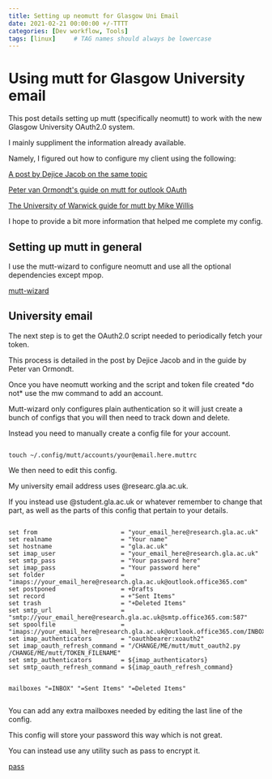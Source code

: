 ```yaml
---
title: Setting up neomutt for Glasgow Uni Email
date: 2021-02-21 00:00:00 +/-TTTT
categories: [Dev workflow, Tools]
tags: [linux]     # TAG names should always be lowercase
---
```


<h1>Using mutt for Glasgow University email</h1>
<p>This post details setting up mutt (specifically neomutt) to work with the new Glasgow University OAuth2.0 system.</p>
<p>I mainly suppliment the information already available.</p>
<p>Namely, I figured out how to configure my client using the following:</p>
<p><a href='https://www.dcs.gla.ac.uk/~jacobd/posts/2022/03/configure-mutt-to-work-with-oauth-20/'>A post by Dejice Jacob on the same topic</a></p>
<p><a href='https://www.vanormondt.net/~peter/blog/2021-03-16-mutt-office365-mfa.html'>Peter van Ormondt's guide on mutt for outlook OAuth</a></p>
<p><a href='http://homepages.warwick.ac.uk/staff/Mike.Willis/o365/mutt.html'>The University of Warwick guide for mutt by Mike Willis</a></p>
<p>I hope to provide a bit more information that helped me complete my config.</p>
<h2>Setting up mutt in general</h2>
<p>I use the mutt-wizard to configure neomutt and use all the optional dependencies except mpop.</p>
<p><a href='https://github.com/LukeSmithxyz/mutt-wizard'>mutt-wizard</a></p>
<h2>University email</h2>
<p>The next step is to get the OAuth2.0 script needed to periodically fetch your token.</p>
<p>This process is detailed in the post by Dejice Jacob and in the guide by Peter van Ormondt.</p>
<p>Once you have neomutt working and the script and token file created *do not* use the mw command to add an account.</p>
<p>Mutt-wizard only configures plain authentication so it will just create a bunch of configs that you will then need to track down and delete.</p>
<p>Instead you need to manually create a config file for your account.</p>
<pre><code>
touch ~/.config/mutt/accounts/your@email.here.muttrc
</code></pre>
<p>We then need to edit this config.</p>
<p>My university email address uses @researc.gla.ac.uk.</p>
<p>If you instead use @student.gla.ac.uk or whatever remember to change that part, as well as the parts of this config that pertain to your details.</p>
<pre><code>
set from                       = "your_email_here@research.gla.ac.uk"
set realname                   = "Your name"
set hostname                   = "gla.ac.uk"
set imap_user                  = "your_email_here@research.gla.ac.uk"
set smtp_pass                  = "Your password here"
set imap_pass                  = "Your password here"
set folder                     = "imaps://your_email_here@research.gla.ac.uk@outlook.office365.com"
set postponed                  = +Drafts
set record                     = +"Sent Items"
set trash                      = "+Deleted Items"
set smtp_url                   = "smtp://your_email_here@research.gla.ac.uk@smtp.office365.com:587"
set spoolfile                  = "imaps://your_email_here@research.gla.ac.uk@outlook.office365.com/INBOX"
set imap_authenticators        = "oauthbearer:xoauth2"
set imap_oauth_refresh_command = "/CHANGE/ME/mutt/mutt_oauth2.py /CHANGE/ME/mutt/TOKEN_FILENAME"
set smtp_authenticators        = ${imap_authenticators}
set smtp_oauth_refresh_command = ${imap_oauth_refresh_command}

mailboxes "=INBOX" "=Sent Items" "=Deleted Items"
</code></pre>
<p>You can add any extra mailboxes needed by editing the last line of the config.</p>
<p>This config will store your password this way which is not great.</p>
<p>You can instead use any utility such as pass to encrypt it.</p>
<p><a href='https://wiki.archlinux.org/title/Pass'>pass</a></p>
